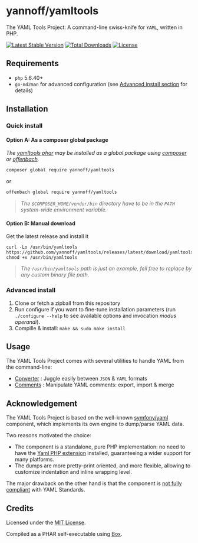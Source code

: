 # yannoff/yamltools

The YAML Tools Project: A command-line swiss-knife for `YAML`, written in PHP.


[![Latest Stable Version](https://poser.pugx.org/yannoff/yamltools/v/stable)](https://packagist.org/packages/yannoff/yamltools)
[![Total Downloads](https://poser.pugx.org/yannoff/yamltools/downloads)](https://packagist.org/packages/yannoff/yamltools)
[![License](https://poser.pugx.org/yannoff/yamltools/license)](https://packagist.org/packages/yannoff/yamltools)


## Requirements

- `php` 5.6.40+
- `go-md2man` for advanced configuration (see [Advanced install section](#advanced-install) for details)


## Installation

### Quick install

#### Option A: As a composer global package

_The [yamltools phar](https://github.com/yannoff/yamltools/releases/latest/download/yamltools) may be installed as a global package using [composer](https://getcomposer.org/) or [offenbach](https://github.com/yannoff/offenbach)._

```bash
composer global require yannoff/yamltools
```

or

```bash
offenbach global require yannoff/yamltools
```

> *The `$COMPOSER_HOME/vendor/bin` directory have to be in the `PATH` system-wide environment variable.*

#### Option B: Manual download

Get the latest release and install it

```
curl -Lo /usr/bin/yamltools https://github.com/yannoff/yamltools/releases/latest/download/yamltools
chmod +x /usr/bin/yamltools
```

> _The `/usr/bin/yamltools` path is just an example, fell free to replace by any custom binary file path._

### Advanced install

1. Clone or fetch a zipball from this repository
2. Run configure if you want to fine-tune installation parameters (run `./configure --help` to see available options and invocation _modus operandi_).
3. Compille & install: `make && sudo make install`

## Usage

The YAML Tools Project comes with several utilities to handle YAML from the command-line:

- [Converter](doc/converter.md) : Juggle easily between `JSON` & `YAML` formats
- [Comments](doc/comments.md) : Manipulate YAML comments: export, import & merge

## Acknowledgement

The YAML Tools Project is based on the well-known [symfony/yaml](https://github.com/symfony/yaml) component,
which implements its own engine to dump/parse YAML data.

Two reasons motivated the choice:

- The component is a standalone, pure PHP implementation: no need to have the [Yaml PHP extension](http://pecl.php.net/package/yaml) installed, guaranteeing a wider support for many platforms.
- The dumps are more pretty-print oriented, and more flexible, allowing to customize indentation and inline wrapping level.

The major drawback on the other hand is that the component is [not fully compliant](https://symfony.com/doc/3.4/components/yaml/yaml_format.html#unsupported-yaml-features) with YAML Standards. 

## Credits

Licensed under the [MIT License](LICENSE).

Compiled as a PHAR self-executable using [Box](https://github.com/box-project/box2).
